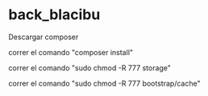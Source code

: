 # back_blacibu

Descargar composer

correr el comando "composer install"

correr el comando "sudo chmod -R 777 storage"

correr el comando "sudo chmod -R 777 bootstrap/cache"